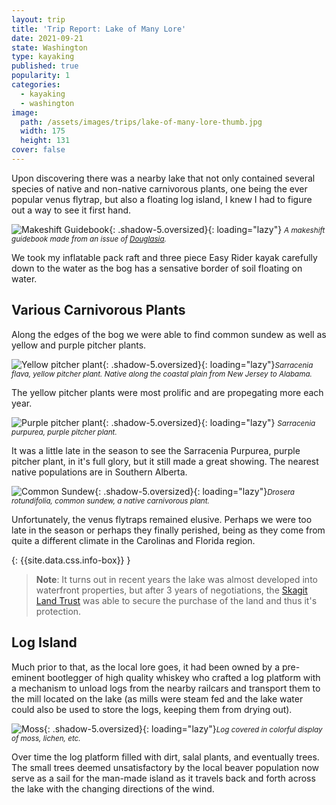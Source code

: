 ```yaml
---
layout: trip
title: 'Trip Report: Lake of Many Lore'
date: 2021-09-21
state: Washington
type: kayaking
published: true
popularity: 1
categories:
  - kayaking
  - washington
image:
  path: /assets/images/trips/lake-of-many-lore-thumb.jpg
  width: 175
  height: 131
cover: false
---
```


Upon discovering there was a nearby lake that not only contained several
species of native and non-native carnivorous plants, one being the ever popular
venus flytrap, but also a floating log island, I knew I had to figure out a
way to see it first hand.

![Makeshift Guidebook](/assets/images/trips/lake-of-many-lore-guidebook.jpg "Makeshift Guidebook"){: .shadow-5.oversized}{: loading="lazy"} <small><i>A makeshift guidebook made from an issue of [Douglasia](https://www.wnps.org/douglasia).</i></small>

We took my inflatable pack raft and three piece Easy Rider kayak carefully down
to the water as the bog has a sensative border of soil floating on water.

## Various Carnivorous Plants

Along the edges of the bog we were able to find common sundew as well as yellow
and purple pitcher plants.


![Yellow pitcher plant](/assets/images/trips/lake-of-many-lore-yellow-pitcher.jpg "Yellow pitcher plant"){: .shadow-5.oversized}{: loading="lazy"}<small><i>Sarracenia flava, yellow pitcher plant. Native along the coastal plain from New Jersey to Alabama.</i></small>

The yellow pitcher plants were most prolific and are propegating more each
year.

![Purple pitcher plant](/assets/images/trips/lake-of-many-lore-purple-pitcher.jpg "Purple pitcher plant"){: .shadow-5.oversized}{: loading="lazy"} <small><i>Sarracenia purpurea, purple pitcher plant.</i></small>

It was a little late in the season to see the Sarracenia Purpurea, purple pitcher plant, in it's full glory, but it still made a great showing. The nearest native populations are in Southern Alberta.

![Common Sundew](/assets/images/trips/lake-of-many-lore-common-sundew.jpg "Common Sundew"){: .shadow-5.oversized}{: loading="lazy"}<small><i>Drosera rotundifolia, common sundew, a native carnivorous plant.</i></small>

Unfortunately, the venus flytraps remained elusive. Perhaps we were too late in
the season or perhaps they finally perished, being as they come from quite a
different climate in the Carolinas and Florida region.

{: {{site.data.css.info-box}} }
> **Note**: It turns out in recent years the lake was almost developed into
> waterfront properties, but after 3 years of negotiations, the [Skagit Land
> Trust](https://www.skagitlandtrust.org/) was able to secure the purchase of
> the land and thus it's protection.

## Log Island

Much prior to that, as the local lore goes, it had been owned by a pre-eminent
bootlegger of high quality whiskey who crafted a log platform with a mechanism
to unload logs from the nearby railcars and transport them to the mill located
on the lake (as mills were steam fed and the lake water could also be used to
store the logs, keeping them from drying out).

![Moss](/assets/images/trips/lake-of-many-lore-moss.jpg "Moss"){: .shadow-5.oversized}{: loading="lazy"}<small><i>Log covered in colorful display of moss, lichen, etc.</i></small>

Over time the log platform filled with dirt, salal plants, and eventually
trees. The small trees deemed unsatisfactory by the local beaver population now
serve as a sail for the man-made island as it travels back and forth across the
lake with the changing directions of the wind.
